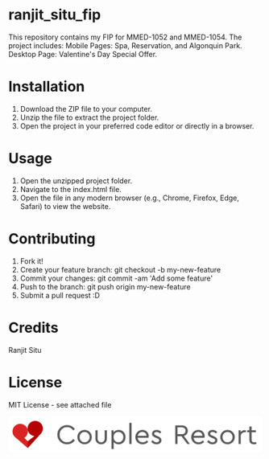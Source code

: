 # ranjit_situ_fip
This repository contains my FIP for MMED-1052 and MMED-1054. The project includes:
Mobile Pages: Spa, Reservation, and Algonquin Park.
Desktop Page: Valentine's Day Special Offer.

# Installation
1. Download the ZIP file to your computer.
2. Unzip the file to extract the project folder.
3. Open the project in your preferred code editor or directly in a browser.

# Usage
1. Open the unzipped project folder.
2. Navigate to the index.html file.
3. Open the file in any modern browser (e.g., Chrome, Firefox, Edge, Safari) to view the website.

# Contributing
1. Fork it!
2. Create your feature branch: git checkout -b my-new-feature
3. Commit your changes: git commit -am 'Add some feature'
4. Push to the branch: git push origin my-new-feature
5. Submit a pull request :D

# Credits
Ranjit Situ

# License
MIT License - see attached file

![Main logo](images/couples_resort_logo.svg)